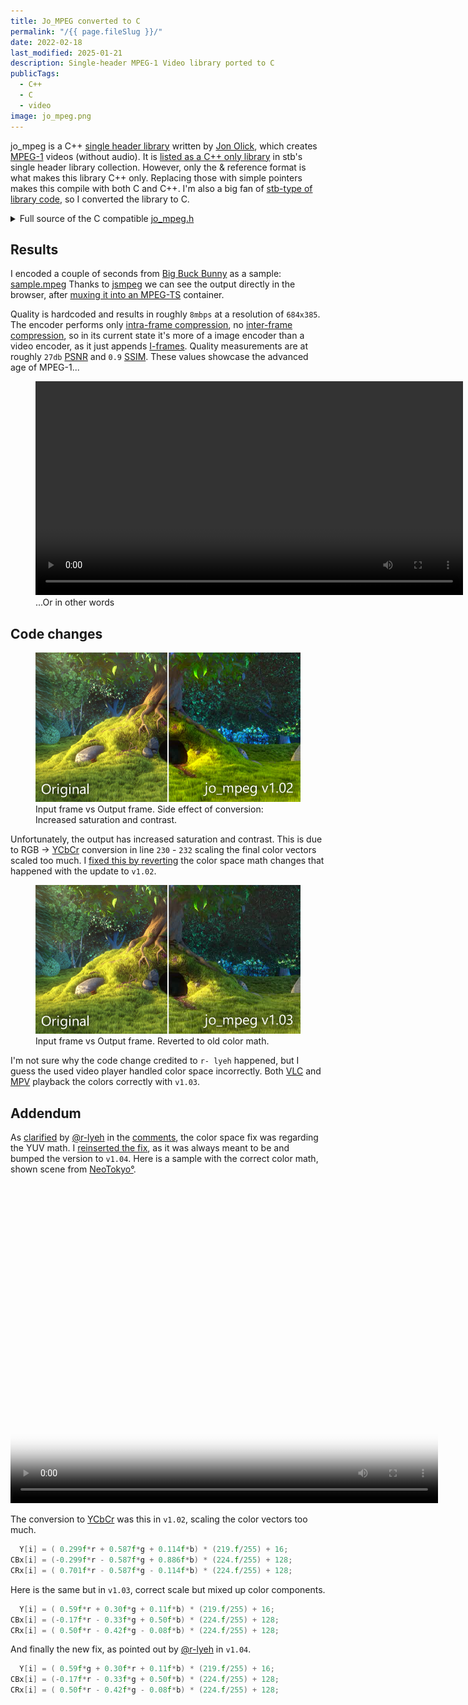 ```yaml
---
title: Jo_MPEG converted to C
permalink: "/{{ page.fileSlug }}/"
date: 2022-02-18
last_modified: 2025-01-21
description: Single-header MPEG-1 Video library ported to C
publicTags:
  - C++
  - C
  - video
image: jo_mpeg.png
---
```

jo_mpeg is a C++ [single header library](https://github.com/nothings/single_file_libs) written by [Jon Olick](https://www.jonolick.com/home/mpeg-video-writer), which creates [MPEG-1](https://en.wikipedia.org/wiki/MPEG-1) videos (without audio). It is [listed as a C++ only library](https://github.com/nothings/single_file_libs#video) in stb's single header library collection. However, only the & reference format is what makes this library C++ only. Replacing those with simple pointers makes this compile with both C and C++. I'm also a big fan of [stb-type of library code](https://github.com/nothings/stb?tab=readme-ov-file#why-single-file-headers), so I converted the library to C.

<details>
<summary>Full source of the C compatible <a target="_blank" href="jo_mpeg.h">jo_mpeg.h</a></summary>

```c
{% include "posts/jo-mpeg-in-c/jo_mpeg.h" %}
```
</details>

## Results
I encoded a couple of seconds from [Big Buck Bunny](https://peach.blender.org/) as a sample: [sample.mpeg](sample.mpeg)
Thanks to [jsmpeg](https://jsmpeg.com/) we can see the output directly in the browser, after [muxing it into an MPEG-TS](https://github.com/phoboslab/jsmpeg/issues/432) container.

<script src="jsmpeg.min.js"></script>
<div class="jsmpeg" data-url="sample.ts"></div>

Quality is hardcoded and results in roughly `8mbps` at a resolution of `684x385`. The encoder performs only [intra-frame compression](https://en.wikipedia.org/wiki/Intra-frame_coding), no [inter-frame compression](https://en.wikipedia.org/wiki/Inter_frame), so in its current state it's more of a image encoder than a video encoder, as it just appends [I-frames](https://en.wikipedia.org/wiki/MPEG-1#I-frames). Quality measurements are at roughly `27db` [PSNR](https://en.wikipedia.org/wiki/Peak_signal-to-noise_ratio#Quality_estimation_with_PSNR) and `0.9` [SSIM](https://medium.com/srm-mic/all-about-structural-similarity-index-ssim-theory-code-in-pytorch-6551b455541e). These values showcase the advanced age of MPEG-1...

<figure>
	<video width="684" height="342" controls><source src="not-terrible.mp4" type="video/mp4"></video>
	<figcaption>...Or in other words</figcaption>
</figure>


## Code changes
<figure>
	<img src="comparison.png" alt="Input frame vs Output frame. Side effect of conversion: Increased saturation and contrast." />
	<figcaption>Input frame vs Output frame. Side effect of conversion: Increased saturation and contrast.</figcaption>
</figure>

Unfortunately, the output has increased saturation and contrast. This is due to RGB -> [YCbCr](https://en.wikipedia.org/wiki/YCbCr#RGB_conversion) conversion in line `230` - `232` scaling the final color vectors scaled too much. I [fixed this by reverting](https://github.com/FrostKiwi/treasurechest/commit/d312b20f37e91fe818692c75a0a7cbba91601114#diff-06f83bdf1cb85a74bec97a3f11b76e759a46aa77d29454544206af7cd7efd3c8L230) the color space math changes that happened with the update to `v1.02`.

<figure>
	<img src="comparisonNew.png" alt="Input frame vs Output frame. Reverted to old color math." />
	<figcaption>Input frame vs Output frame. Reverted to old color math.</figcaption>
</figure>

I'm not sure why the code change credited to `r- lyeh` happened, but I guess the used video player handled color space incorrectly. Both [VLC](https://www.videolan.org/) and [MPV](https://mpv.io/) playback the colors correctly with `v1.03`.

## Addendum
As [clarified](https://github.com/FrostKiwi/treasurechest/issues/5#issuecomment-2602237649) by [@r-lyeh](https://github.com/r-lyeh) in the [comments](#comments), the color space fix was regarding the YUV math. I [reinserted the fix](https://github.com/FrostKiwi/treasurechest/commit/c86aeb859a017d1e30442f0c6bf5d187d0770d58#diff-06f83bdf1cb85a74bec97a3f11b76e759a46aa77d29454544206af7cd7efd3c8), as it was always meant to be and bumped the version to `v1.04`. Here is a sample with the correct color math, shown scene from [NeoTokyo°](https://store.steampowered.com/app/244630/NEOTOKYO/).

<video poster="v104Thumb.png" width="684" height="512" controls mute autoplay loop><source src="compareV104.mp4" type="video/mp4"></video>

The conversion to [YCbCr](https://en.wikipedia.org/wiki/YCbCr) was this in `v1.02`, scaling the color vectors too much.
```c
  Y[i] = ( 0.299f*r + 0.587f*g + 0.114f*b) * (219.f/255) + 16;
CBx[i] = (-0.299f*r - 0.587f*g + 0.886f*b) * (224.f/255) + 128;
CRx[i] = ( 0.701f*r - 0.587f*g - 0.114f*b) * (224.f/255) + 128;
```
Here is the same but in `v1.03`, correct scale but mixed up color components.
```c
  Y[i] = ( 0.59f*r + 0.30f*g + 0.11f*b) * (219.f/255) + 16;
CBx[i] = (-0.17f*r - 0.33f*g + 0.50f*b) * (224.f/255) + 128;
CRx[i] = ( 0.50f*r - 0.42f*g - 0.08f*b) * (224.f/255) + 128;
```
And finally the new fix, as pointed out by [@r-lyeh](https://github.com/r-lyeh) in `v1.04`.
```c
  Y[i] = ( 0.59f*g + 0.30f*r + 0.11f*b) * (219.f/255) + 16;
CBx[i] = (-0.17f*r - 0.33f*g + 0.50f*b) * (224.f/255) + 128;
CRx[i] = ( 0.50f*r - 0.42f*g - 0.08f*b) * (224.f/255) + 128;
```